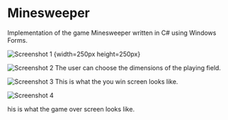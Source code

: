 # Minesweeper
Implementation of the game Minesweeper written in C# using Windows Forms.

![Screenshot 1](https://github.com/Otasmacour/Minesweeper/assets/111227700/0887a209-9529-418e-9249-ffe91524e57d "Popisek obrázku") {width=250px height=250px}

<!---->

![Screenshot 2](https://github.com/Otasmacour/Minesweeper/assets/111227700/9a025b6f-522a-4331-ab83-c8382bbe5701)
The user can choose the dimensions of the playing field.

<!---->

![Screenshot 3](https://github.com/Otasmacour/Minesweeper/assets/111227700/3bf39415-67a4-4468-98e1-fc7efe905b22)
This is what the you win screen looks like.
<!---->

![Screenshot 4](https://github.com/Otasmacour/Minesweeper/assets/111227700/1a03a2b8-80c2-4401-9f9a-be4be3d17930)

his is what the game over screen looks like.

